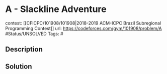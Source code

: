 # A - Slackline Adventure

contest: [[CFICPC/101908/101908|2018-2019 ACM-ICPC Brazil Subregional Programming Contest]]
url: https://codeforces.com/gym/101908/problem/A
#Status/UNSOLVED
Tags: #

## Description

## Solution

